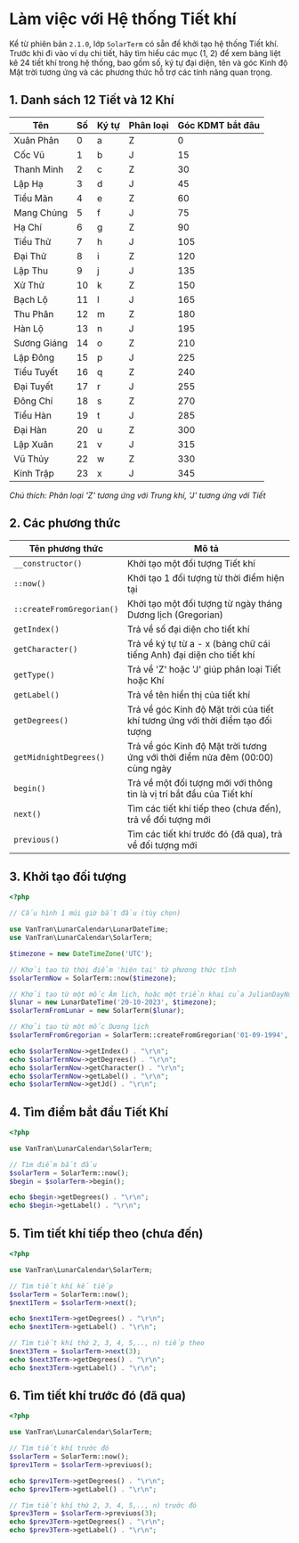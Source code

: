 # Làm việc với Hệ thống Tiết khí
Kể từ phiên bản `2.1.0`, lớp `SolarTerm` có sẵn để khởi tạo hệ thống Tiết khí. Trước khi đi vào ví dụ chi tiết, hãy tìm hiểu các mục (1, 2) để xem bảng liệt kê 24 tiết khí trong hệ thống, bao gồm số, ký tự đại diện, tên và góc Kinh độ Mặt trời tương ứng và các phương thức hỗ trợ các tính năng quan trọng.

## 1. Danh sách 12 Tiết và 12 Khí
|       Tên     |   Số  | Ký tự | Phân loại | Góc KDMT bắt đâu  |
| ------------- | ----- | ----- | --------- | ----------------- |
|   Xuân Phân   |   0   |   a   |   Z       |   0               |      
|   Cốc Vũ      |   1   |   b   |   J       |   15              | 
|   Thanh Minh  |   2   |   c   |   Z       |   30              | 
|   Lập Hạ      |   3   |   d   |   J       |   45              | 
|   Tiểu Mãn    |   4   |   e   |   Z       |   60              | 
|   Mang Chủng  |   5   |   f   |   J       |   75              | 
|   Hạ Chí      |   6   |   g   |   Z       |   90              | 
|   Tiểu Thử    |   7   |   h   |   J       |   105             |
|   Đại Thử     |   8   |   i   |   Z       |   120             |
|   Lập Thu     |   9   |   j   |   J       |   135             |       
|   Xử Thử      |   10  |   k   |   Z       |   150             |
|   Bạch Lộ     |   11  |   l   |   J       |   165             |
|   Thu Phân    |   12  |   m   |   Z       |   180             |
|   Hàn Lộ      |   13  |   n   |   J       |   195             |
|   Sương Giáng |   14  |   o   |   Z       |   210             |
|   Lập Đông    |   15  |   p   |   J       |   225             |
|   Tiểu Tuyết  |   16  |   q   |   Z       |   240             |
|   Đại Tuyết   |   17  |   r   |   J       |   255             |
|   Đông Chí    |   18  |   s   |   Z       |   270             |
|   Tiểu Hàn    |   19  |   t   |   J       |   285             |
|   Đại Hàn     |   20  |   u   |   Z       |   300             |
|   Lập Xuân    |   21  |   v   |   J       |   315             |
|   Vũ Thủy     |   22  |   w   |   Z       |   330             |
|   Kinh Trập   |   23  |   x   |   J       |   345             |

*Chú thích: Phân loại 'Z' tương ứng với Trung khí, 'J' tương ứng với Tiết*

## 2. Các phương thức

|    Tên phương thức        |             Mô tả                                                                 |
| ------------------------- | --------------------------------------------------------------------------------- |
| `__constructor() `        | Khởi tạo một đối tượng Tiết khí                                                   |
| `::now() `                | Khởi tạo 1 đối tượng từ thời điểm hiện tại                                        |
| `::createFromGregorian()` | Khởi tạo một đối tượng từ ngày tháng Dương lịch (Gregorian)                       |
| `getIndex()`              | Trả về số đại diện cho tiết khí                                                   |
| `getCharacter()`          | Trả về ký tự từ a - x (bảng chữ cái tiếng Anh) đại diện cho tiết khí              |
| `getType()`               | Trả về 'Z' hoặc 'J' giúp phân loại Tiết hoặc Khí                                  |
| `getLabel()`              | Trả về tên hiển thị của tiết khí                                                  |
| `getDegrees()`            | Trả về góc Kinh độ Mặt trời của tiết khí tương ứng với thời điểm tạo đối tượng    |
| `getMidnightDegrees()`    | Trả về góc Kinh độ Mặt trời tương ứng với thời điểm nửa đêm (00:00) cùng ngày     |
| `begin()`                 | Trả về một đối tượng mới với thông tin là vị trí bắt đầu của Tiết khí             |
| `next() `                 | Tìm các tiết khí tiếp theo (chưa đến), trả về đối tượng mới                       |
| `previous() `             | Tìm các tiết khí trước đó (đã qua), trả về đối tượng mới                          |

## 3. Khởi tạo đối tượng

```php
<?php

// Cấu hình 1 múi giờ bắt đầu (tùy chọn)

use VanTran\LunarCalendar\LunarDateTime;
use VanTran\LunarCalendar\SolarTerm;

$timezone = new DateTimeZone('UTC');

// Khởi tạo từ thời điểm 'hiện tại' từ phương thức tĩnh
$solarTermNow = SolarTerm::now($timezone);

// Khởi tạo từ một mốc Âm lịch, hoặc một triển khai của JulianDayNumberInterface bất kỳ
$lunar = new LunarDateTime('20-10-2023', $timezone);
$solarTermFromLunar = new SolarTerm($lunar);

// Khởi tạo từ một mốc Dương lịch
$solarTermFromGregorian = SolarTerm::createFromGregorian('01-09-1994', $timezone);

echo $solarTermNow->getIndex() . "\r\n";
echo $solarTermNow->getDegrees() . "\r\n";
echo $solarTermNow->getCharacter() . "\r\n";
echo $solarTermNow->getLabel() . "\r\n";
echo $solarTermNow->getJd() . "\r\n";
```

## 4. Tìm điểm bắt đầu Tiết Khí

```php
<?php

use VanTran\LunarCalendar\SolarTerm;

// Tìm điểm bắt đầu
$solarTerm = SolarTerm::now();
$begin = $solarTerm->begin();

echo $begin->getDegrees() . "\r\n";
echo $begin->getLabel() . "\r\n";
```

## 5. Tìm tiết khí tiếp theo (chưa đến)

```php
<?php

use VanTran\LunarCalendar\SolarTerm;

// Tìm tiết khí kế tiếp
$solarTerm = SolarTerm::now();
$next1Term = $solarTerm->next();

echo $next1Term->getDegrees() . "\r\n";
echo $next1Term->getLabel() . "\r\n";

// Tìm tiết khí thứ 2, 3, 4, 5,.., n) tiếp theo
$next3Term = $solarTerm->next(3);
echo $next3Term->getDegrees() . "\r\n";
echo $next3Term->getLabel() . "\r\n";
```

## 6. Tìm tiết khí trước đó (đã qua)

```php
<?php

use VanTran\LunarCalendar\SolarTerm;

// Tìm tiết khí trước đó
$solarTerm = SolarTerm::now();
$prev1Term = $solarTerm->previuos();

echo $prev1Term->getDegrees() . "\r\n";
echo $prev1Term->getLabel() . "\r\n";

// Tìm tiết khí thứ 2, 3, 4, 5,.., n) trước đó
$prev3Term = $solarTerm->previuos(3);
echo $prev3Term->getDegrees() . "\r\n";
echo $prev3Term->getLabel() . "\r\n";
```